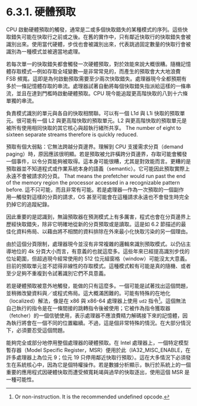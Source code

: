 # 6.3.1. 硬體預取

CPU 啟動硬體預取的觸發，通常是二或多個快取錯失的某種模式的序列。這些快取錯失可能在快取行之前或之後。在舊的實作中，只有鄰近快取行的快取錯失會被識別出來。使用當代硬體，步伐也會被識別出來，代表跳過固定數量的快取行會被識別為一種模式並被適當地處理。

若每次單一的快取錯失都會觸發一次硬體預取，對於效能來說大概很糟。隨機記憶體存取模式––例如存取全域變數––是非常常見的，而產生的預取會大大地浪費 FSB 頻寬。這即是為何啟動預取需要至少兩次快取錯失。處理器現今全都預期有多於一條記憶體存取的串流。處理器試著自動將每個快取錯失指派給這樣的一條串流，並且在達到門檻時啟動硬體預取。CPU 現今能追蹤更高階快取的八到十六條單獨的串流。

負責模式識別的單元與各自的快取相關聯。可以有一個 L1d 與 L1i 快取的預取單元。很可能有一個 L2 與更高階快取的預取單元。L2 與更高階快取的預取單元是被所有使用相同快取的其它核心與超執行緒所共享。
The number of eight to sixteen separate streams therefore is quickly reduced.

預取有個大弱點：它無法跨越分頁邊界。理解到 CPU 支援需求分頁（demand paging）時，原因應該很明顯。若是預取被允許橫跨分頁邊界，存取可能會觸發一個事件，以令分頁能夠被取得。這本身可能很糟，尤其是對效能而言。更糟的是預取器並不知道程式或作業系統本身的語義（semantic）。它可能因此預取實際上永遠不會被請求的分頁。
That means the prefetcher would run past the end of the memory region the processor accessed in a recognizable pattern before.
這不只可能，而且非常有可能。若是處理器––作為一次預取的一個副作用––觸發對這樣的分頁的請求，OS 甚至可能會在這種請求永遠也不會發生時完全扔掉它的追蹤紀錄。

因此重要的是認識到，無論預取器在預測模式上有多厲害，程式也會在分頁邊界上歷經快取錯失，除非它明確地從新的分頁預取或是讀取。這是如 6.2 節描述的最佳化資料佈局、以藉由將不相關的資料排除在外來最小化快取污染的另一個理由。

由於這個分頁限制，處理器現今並沒有非常複雜的邏輯來識別預取模式。以仍佔主導地位的 4k 分頁大小而言，有意義的也就這麼多。這些年來已經提高識別步伐的位址範圍，但超過現今經常使用的 512 位元組窗格（window）可能沒太大意義。目前的預取單元並不認得非線性的存取模式。這種模式較有可能是真的隨機、或者至少足夠不重複到令試著識別它們不具意義。

若是硬體預取被意外地觸發，能做的只有這麼多。一個可能是試著找出這個問題，並稍微改變資料與／或程式佈局。這大概滿困難的。可能有特殊的在地化（localized）解法，像是在 x86 與 x86-64 處理器上使用 `ud2` 指令[^35]。這個無法自己執行的指令是在一條間接的跳轉指令後被使用；它被作為指令獲取器（fetcher）的一個信號使用，表示處理器不應浪費精力解碼接下來的記憶體，因為執行將會在一個不同的位置繼續。不過，這是個非常特殊的情況。在大部分情況下，必須要忍受這個問題。

能夠完全或部分地停用整個處理器的硬體預取。在 Intel 處理器上，一個特定模型暫存器（Model Specific Register，MSR）便用於此（IA32\_MISC\_ENABLE，在許多處理器上為位元 9；位元 19 只停用鄰近快取行預取）。這在大多情況下必須發生在系統核心中，因為它是個特權操作。若是數據分析顯示，執行於系統上的一個重要的應用程式因硬體快取而遭受頻寬耗竭與過早的快取逐出，使用這個 MSR 是一種可能性。



[^35]: Or non-instruction. It is the recommended undefined opcode.


